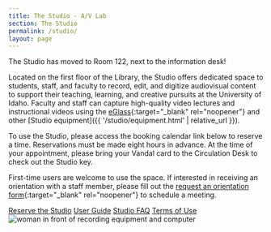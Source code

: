 ```yaml
---
title: The Studio - A/V Lab
section: The Studio
permalink: /studio/
layout: page
---
```

<div class="alert alert-success text-center" role="alert">
  The Studio has moved to Room 122, next to the information desk!
</div>

<!--<div class="alert alert-info text-center" role="alert">
<h2 class="alert-heading h4"><span class="fas fa-clock"></span> Semester Hours</h2>
<p class="h5">Monday - Thursday, 9am - 9pm<br>
Friday, 9am - 7pm<br>
Saturday - Sunday, 12pm - 5pm</p>
<h2 class="alert-heading h4"><span class="fas fa-clock"></span> Summer Hours</h2>
<p class="h5">Monday - Friday, 9am - 6pm</p>
</div>-->

Located on the first floor of the Library, the Studio offers dedicated space to students, staff, and faculty to record, edit, and digitize audiovisual content to support their teaching, learning, and creative pursuits at the University of Idaho. 
Faculty and staff can capture high-quality video lectures and instructional videos using the [eGlass](https://eglass.io/){:target="_blank" rel="noopener"} and other [Studio equipment]({{ '/studio/equipment.html' | relative_url }}). 

To use the Studio, please access the booking calendar link below to reserve a time. Reservations must be made eight hours in advance. At the time of your appointment, please bring your Vandal card to the Circulation Desk to check out the Studio key. 

First-time users are welcome to use the space. If interested in receiving an orientation with a staff member, please fill out the [request an orientation form](https://uidaho.co1.qualtrics.com/jfe/form/SV_87Ybp5wTfqm9Cqa){:target="_blank" rel="noopener"} to schedule a meeting.

<div class="text-center my-4">
<a class="btn btn-outline-pride-gold m-2" href="https://libcal.uidaho.edu/booking/AV" target="_blank" rel="noopener">Reserve the Studio</a>
<a class="btn btn-outline-pride-gold m-2" href="https://vandalsuidaho-my.sharepoint.com/:w:/g/personal/hanwendong_uidaho_edu/EZe6R_SuDnZCm2xK7vepWwsBbKSxVMyrv34ANJF66OFxSw?e=VHFEqq" target="_blank" rel="noopener">User Guide</a>
<a class="btn btn-outline-pride-gold m-2" href="{{ '/studio/faq.html' | relative_url }}">Studio FAQ</a>
<a class="btn btn-outline-pride-gold m-2" href="{{ '/studio/termsofuse.html' | relative_url }}">Terms of Use</a>
</div>
<div class="text-center mb-3">
<img class="img-fluid" src="{{ '/rooms/studio.jpg' | prepend: site.lib-media }}" alt="woman in front of recording equipment and computer">
</div>
